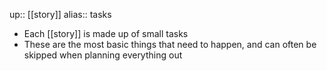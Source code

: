 up:: [[story]]
alias:: tasks

- Each [[story]] is made up of small tasks
- These are the most basic things that need to happen,  and can often be skipped when planning everything out